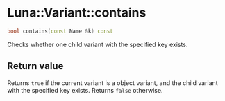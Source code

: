# Luna::Variant::contains

```c++
bool contains(const Name &k) const
```

Checks whether one child variant with the specified key exists. 



## Return value
Returns `true` if the current variant is a object variant, and the child variant with the specified key exists. Returns `false` otherwise. 

